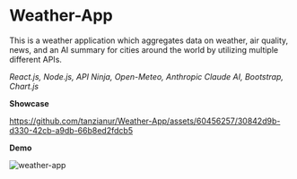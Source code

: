 # Weather-App
This is a weather application which aggregates data on weather, air quality, news, and an AI summary for cities around the world by utilizing multiple different APIs.

*React.js, Node.js, API Ninja, Open-Meteo, Anthropic Claude AI, Bootstrap, Chart.js*

**Showcase**

https://github.com/tanzianur/Weather-App/assets/60456257/30842d9b-d330-42cb-a9db-66b8ed2fdcb5

**Demo**

![weather-app](https://github.com/tanzianur/Weather-App/assets/60456257/96b475e8-1e2e-4c7c-af83-e34d6f7f32be)
